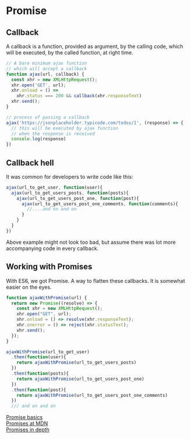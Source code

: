 # Promise

## Callback

A callback is a function, provided as argument, by the calling code, which will be executed, by the called function, at right time.

```js
// A bare minimum ajax function
// which will accept a callback
function ajax(url, callback) {
  const xhr = new XMLHttpRequest();
  xhr.open('GET', url);
  xhr.onload = () =>
    xhr.status === 200 && callback(xhr.responseText)
  xhr.send();
}

// process of passing a callback
ajax('https://jsonplaceholder.typicode.com/todos/1', (response) => {
  // this will be executed by ajax function
  // when the response is received
  console.log(response)
})
```

## Callback hell

It was common for developers to write code like this:

```js
ajax(url_to_get_user, function(user){
  ajax(url_to_get_users_posts, function(posts){
    ajax(url_to_get_users_post_one, function(post){
      ajax(url_to_get_users_post_one_comments, function(comments){
        //....and on and on
      }
    }
  }
})
```

Above example might not look too bad, but assume there was lot more accompanying code in every callback.

## Working with Promises

With ES6, we got Promise. A way to flatten these callbacks. It is somewhat easier on the eyes.

```js
function ajaxWithPromise(url) {
  return new Promise((resolve) => {
    const xhr = new XMLHttpRequest();
    xhr.open("GET", url);
    xhr.onload = () => resolve(xhr.responseText);
    xhr.onerror = () => reject(xhr.statusText);
    xhr.send();
  });
}

ajaxWithPromise(url_to_get_user)
  .then(function(user){
    return ajaxWithPromise(url_to_get_users_posts)
  })
  .then(function(posts){
    return ajaxWithPromise(url_to_get_users_post_one)
  })
  .then(function(post){
    return ajaxWithPromise(url_to_get_users_post_one_comments)
  })
  /// and on and on

```

[Promise basics](https://javascript.info/promise-basics)  
[Promises at MDN](https://developer.mozilla.org/en-US/docs/Web/JavaScript/Reference/Global_Objects/Promise)  
[Promises in depth](http://exploringjs.com/es6/ch_promises.html)  